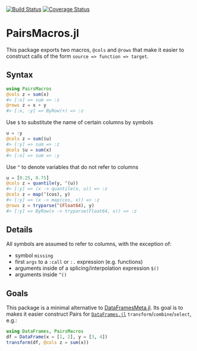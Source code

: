[![Build Status](https://travis-ci.com/matthieugomez/PairsMacros.jl.svg?branch=master)](https://travis-ci.com/matthieugomez/PairsMacros.jl)
[![Coverage Status](https://coveralls.io/repos/matthieugomez/PairsMacros.jl/badge.svg?branch=master)](https://coveralls.io/r/matthieugomez/PairsMacros.jl?branch=master)

PairsMacros.jl
=============

This package exports two macros, `@cols` and `@rows` that make it easier to construct calls of the form `source => function => target`.

## Syntax
```julia
using PairsMacros
@cols z = sum(x)
#> [:x] => sum => :z
@rows z = x + y
#> [:x, :y] => ByRow(+) => :z
```

Use `$` to substitute the name of certain columns by symbols
```julia
u = :y
@cols z = sum($u)
#> [:y] => sum => :z
@cols $u = sum(x)
#> [:x] => sum => :y
```

Use `^` to denote variables that do not refer to columns
```julia
u = [0.25, 0.75]
@cols z = quantile(y, ^(u))
#> [:y] => (x -> quantile(x, u)) => :z
@cols z = map(^(cos), y)
#> [:y] => (x -> map(cos, x)) => :z
@rows z = tryparse(^(Float64), y)
#> [:y] => ByRow(x -> tryparse(Float64, x)) => :z
```

## Details
All symbols are assumed to refer to columns, with the exception of:
- symbol `missing`
- first `args` to a `:call` or `:.` expression (e.g. functions)
- arguments inside of a splicing/interpolation expression `$()`
- arguments inside  `^()`

## Goals
This package is a minimal alternative to [DataFramesMeta.jl](https://github.com/JuliaData/DataFramesMeta.jl). Its goal is to makes it easier construct Pairs for [`DataFrames.jl`](https://github.com/JuliaData/DataFrames.jl) `transform`/`combine`/`select`, e.g.:
```julia
using DataFrames, PairsMacros
df = DataFrame(x = [1, 2], y = [3, 4])
transform(df, @cols z = sum(x))
```
